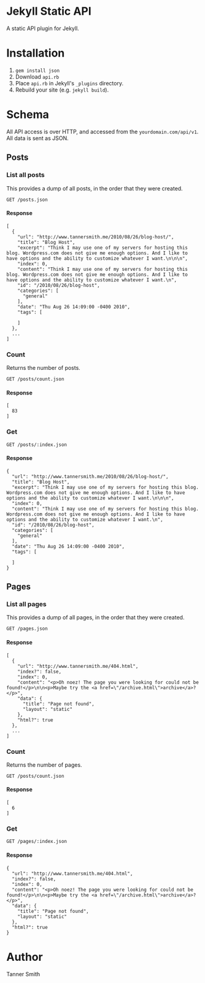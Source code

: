 Jekyll Static API
==========

A static API plugin for Jekyll.

Installation
============
1. `gem install json`
2. Download `api.rb`
3. Place `api.rb` in Jekyll's `_plugins` directory.
4. Rebuild your site (e.g. `jekyll build`).

Schema
======
All API access is over HTTP, and accessed from the `yourdomain.com/api/v1`. All data is sent as JSON.

Posts
-----
### List all posts
This provides a dump of all posts, in the order that they were created.

```
GET /posts.json
```

#### Response
```
[
  {
    "url": "http://www.tannersmith.me/2010/08/26/blog-host/",
    "title": "Blog Host",
    "excerpt": "Think I may use one of my servers for hosting this blog. Wordpress.com does not give me enough options. And I like to have options and the ability to customize whatever I want.\n\n\n",
    "index": 0,
    "content": "Think I may use one of my servers for hosting this blog. Wordpress.com does not give me enough options. And I like to have options and the ability to customize whatever I want.\n",
    "id": "/2010/08/26/blog-host",
    "categories": [
      "general"
    ],
    "date": "Thu Aug 26 14:09:00 -0400 2010",
    "tags": [

    ]
  },
  ...
]
```

### Count
Returns the number of posts.

```
GET /posts/count.json
```

#### Response
```
[
  83
]
```

### Get
```
GET /posts/:index.json
```

#### Response
```
{
  "url": "http://www.tannersmith.me/2010/08/26/blog-host/",
  "title": "Blog Host",
  "excerpt": "Think I may use one of my servers for hosting this blog. Wordpress.com does not give me enough options. And I like to have options and the ability to customize whatever I want.\n\n\n",
  "index": 0,
  "content": "Think I may use one of my servers for hosting this blog. Wordpress.com does not give me enough options. And I like to have options and the ability to customize whatever I want.\n",
  "id": "/2010/08/26/blog-host",
  "categories": [
    "general"
  ],
  "date": "Thu Aug 26 14:09:00 -0400 2010",
  "tags": [

  ]
}
```

Pages
-----
### List all pages
This provides a dump of all pages, in the order that they were created.

```
GET /pages.json
```

#### Response
```
[
  {
    "url": "http://www.tannersmith.me/404.html",
    "index?": false,
    "index": 0,
    "content": "<p>Oh noez! The page you were looking for could not be found!</p>\n\n<p>Maybe try the <a href=\"/archive.html\">archive</a>?</p>",
    "data": {
      "title": "Page not found",
      "layout": "static"
    },
    "html?": true
  },
  ...
]
```

### Count
Returns the number of pages.

```
GET /posts/count.json
```

#### Response
```
[
  6
]
```

### Get
```
GET /pages/:index.json
```

#### Response
```
{
  "url": "http://www.tannersmith.me/404.html",
  "index?": false,
  "index": 0,
  "content": "<p>Oh noez! The page you were looking for could not be found!</p>\n\n<p>Maybe try the <a href=\"/archive.html\">archive</a>?</p>",
  "data": {
    "title": "Page not found",
    "layout": "static"
  },
  "html?": true
}
```

Author
======
Tanner Smith
